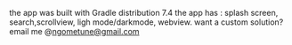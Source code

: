 the app was built with Gradle distribution 7.4
the app has : splash screen, search,scrollview, ligh mode/darkmode, webview.
want a custom solution? email me @ngometune@gmail.com
